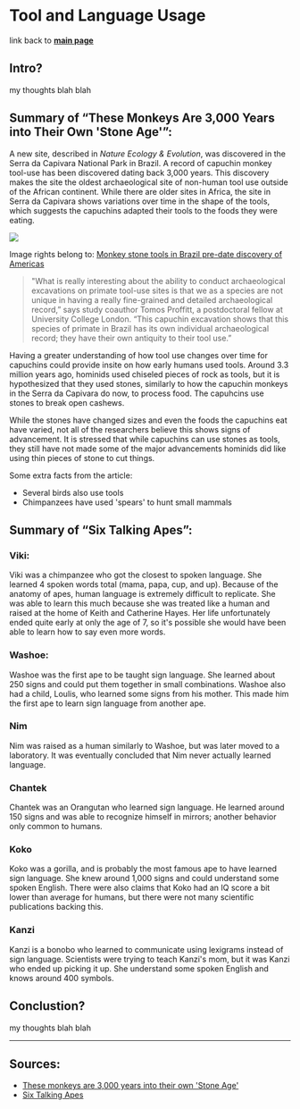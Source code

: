 # **Tool and Language Usage**

link back to [**main page**](https://github.com/lyerlajd/INFOTC1600markdown/blob/main/README.md)

## Intro?
my thoughts blah blah

## **Summary of “These Monkeys Are 3,000 Years into Their Own 'Stone Age'”:**
A new site, described in *Nature Ecology & Evolution*, was discovered in the Serra da Capivara National Park in Brazil. A record of capuchin monkey tool-use has been discovered dating back 3,000 years. This discovery makes the site the oldest archaeological site of non-human tool use outside of the African continent. While there are older sites in Africa, the site in Serra da Capivara shows variations over time in the shape of the tools, which suggests the capuchins adapted their tools to the foods they were eating.

![](https://images.newscientist.com/wp-content/uploads/2016/07/11160047/gettyimages-485848365.jpg?width=778)

Image rights belong to: [Monkey stone tools in Brazil pre-date discovery of Americas](https://www.newscientist.com/article/2096664-monkey-stone-tools-in-brazil-pre-date-discovery-of-americas/) 

>"What is really interesting about the ability to conduct archaeological excavations on primate tool-use sites is that we as a species are not unique in having a   really fine-grained and detailed archaeological record,” says study coauthor Tomos Proffitt, a postdoctoral fellow at University College London. “This capuchin     excavation shows that this species of primate in Brazil has its own individual archaeological record; they have their own antiquity to their tool use.”
    
Having a greater understanding of how tool use changes over time for capuchins could provide insite on how early humans used tools. Around 3.3 million years ago, hominids used chiseled pieces of rock as tools, but it is hypothesized that they used stones, similarly to how the capuchin monkeys in the Serra da Capivara do now, to process food. The capuhcins use stones to break open cashews.

While the stones have changed sizes and even the foods the capuchins eat have varied, not all of the researchers believe this shows signs of advancement. It is stressed that while capuchins can use stones as tools, they still have not made some of the major advancements hominids did like using thin pieces of stone to cut things.

Some extra facts from the article:
* Several birds also use tools
* Chimpanzees have used 'spears' to hunt small mammals

## **Summary of “Six Talking Apes”:**

### Viki: 

Viki was a chimpanzee who got the closest to spoken language. She learned 4 spoken words total (mama, papa, cup, and up). Because of the anatomy of apes, human language is extremely difficult to replicate. She was able to learn this much because she was treated like a human and raised at the home of Keith and Catherine Hayes. Her life unfortunately ended quite early at only the age of 7, so it's possible she would have been able to learn how to say even more words.

### Washoe:

Washoe was the first ape to be taught sign language. She learned about 250 signs and could put them together in small combinations. Washoe also had a child, Loulis, who learned some signs from his mother. This made him the first ape to learn sign language from another ape.

### Nim

Nim was raised as a human similarly to Washoe, but was later moved to a laboratory. It was eventually concluded that Nim never actually learned language.

### Chantek

Chantek was an Orangutan who learned sign language. He learned around 150 signs and was able to recognize himself in mirrors; another behavior only common to humans.

### Koko

Koko was a gorilla, and is probably the most famous ape to have learned sign language. She knew around 1,000 signs and could understand some spoken English. There were also claims that Koko had an IQ score a bit lower than average for humans, but there were not many scientific publications backing this.

### Kanzi

Kanzi is a bonobo who learned to communicate using lexigrams instead of sign language. Scientists were trying to teach Kanzi's mom, but it was Kanzi who ended up picking it up. She understand some spoken English and knows around 400 symbols.

## Conclustion?
my thoughts blah blah

------------
## **Sources:**
* [These monkeys are 3,000 years into their own 'Stone Age'](https://www.nationalgeographic.com/science/article/capuchin-monkeys-used-stone-tools-3000-years-oldest-outside-africa)
* [Six Talking Apes](https://www.smithsonianmag.com/science-nature/six-talking-apes-48085302/)
